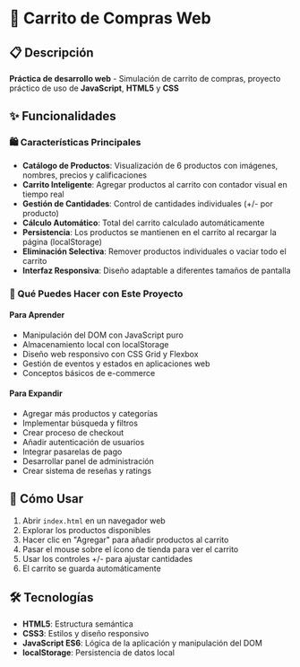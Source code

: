 # 🛒 Carrito de Compras Web

## 📋 Descripción
**Práctica de desarrollo web** - Simulación de carrito de compras, proyecto práctico de uso de **JavaScript**, **HTML5** y **CSS**

## ✨ Funcionalidades

### 🛍️ Características Principales
- **Catálogo de Productos**: Visualización de 6 productos con imágenes, nombres, precios y calificaciones
- **Carrito Inteligente**: Agregar productos al carrito con contador visual en tiempo real
- **Gestión de Cantidades**: Control de cantidades individuales (+/- por producto)
- **Cálculo Automático**: Total del carrito calculado automáticamente
- **Persistencia**: Los productos se mantienen en el carrito al recargar la página (localStorage)
- **Eliminación Selectiva**: Remover productos individuales o vaciar todo el carrito
- **Interfaz Responsiva**: Diseño adaptable a diferentes tamaños de pantalla

### 🎯 Qué Puedes Hacer con Este Proyecto

#### **Para Aprender**
- Manipulación del DOM con JavaScript puro
- Almacenamiento local con localStorage
- Diseño web responsivo con CSS Grid y Flexbox
- Gestión de eventos y estados en aplicaciones web
- Conceptos básicos de e-commerce

#### **Para Expandir**
- Agregar más productos y categorías
- Implementar búsqueda y filtros
- Crear proceso de checkout
- Añadir autenticación de usuarios
- Integrar pasarelas de pago
- Desarrollar panel de administración
- Crear sistema de reseñas y ratings

## 🚀 Cómo Usar
1. Abrir `index.html` en un navegador web
2. Explorar los productos disponibles
3. Hacer clic en "Agregar" para añadir productos al carrito
4. Pasar el mouse sobre el ícono de tienda para ver el carrito
5. Usar los controles +/- para ajustar cantidades
6. El carrito se guarda automáticamente

## 🛠️ Tecnologías
- **HTML5**: Estructura semántica
- **CSS3**: Estilos y diseño responsivo
- **JavaScript ES6**: Lógica de la aplicación y manipulación del DOM
- **localStorage**: Persistencia de datos local

